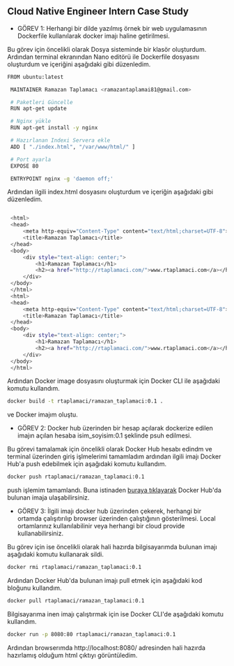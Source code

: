 ## Cloud Native Engineer Intern Case Study
* GÖREV 1: Herhangi bir dilde yazılmış örnek bir web uygulamasının Dockerfile kullanılarak docker imajı
haline getirilmesi.

Bu görev için öncelikli olarak Dosya sisteminde bir klasör oluşturdum. Ardından terminal ekranından Nano editörü ile Dockerfile dosyasını oluşturdum ve içeriğini aşağıdaki gibi düzenledim.

```bash
FROM ubuntu:latest

 MAINTAINER Ramazan Taplamacı <ramazantaplamai81@gmail.com>

 # Paketleri Güncelle
 RUN apt-get update

 # Nginx yükle
 RUN apt-get install -y nginx

 # Hazırlanan Indexi Servera ekle  
 ADD [ "./index.html", "/var/www/html/" ]

 # Port ayarla
 EXPOSE 80

 ENTRYPOINT nginx -g 'daemon off;'
```
Ardından ilgili index.html dosyasını oluşturdum ve içeriğin aşağıdaki gibi düzenledim.

```bash

 <html>
 <head>
     <meta http-equiv="Content-Type" content="text/html;charset=UTF-8">
     <title>Ramazan Taplamacı</title>
 </head>
 <body>
     <div style="text-align: center;"> 
         <h1>Ramazan Taplamacı</h1>
         <h2><a href="http://rtaplamaci.com/">www.rtaplamaci.com</a></h2>
     </div>
 </body>
 </html>
 <html>
 <head>
     <meta http-equiv="Content-Type" content="text/html;charset=UTF-8">
     <title>Ramazan Taplamacı</title>
 </head>
 <body>
     <div style="text-align: center;"> 
         <h1>Ramazan Taplamacı</h1>
         <h2><a href="http://rtaplamaci.com/">www.rtaplamaci.com</a></h2>
     </div>
 </body>
 </html>
```
Ardından Docker image dosyasını oluşturmak için Docker CLI ile aşağıdaki komutu kullandım.

```bash
docker build -t rtaplamaci/ramazan_taplamaci:0.1 .
```
ve Docker imajım oluştu.

* GÖREV 2: Docker hub üzerinden bir hesap açılarak dockerize edilen imajın açılan hesaba
isim_soyisim:0.1 şeklinde psuh edilmesi.

Bu görevi tamalamak için öncelikli olarak Docker Hub hesabı edindm ve terminal üzerinden giriş işlmelerimi tamamladım ardından ilgili imajı Docker Hub'a push edebilmek için aşağıdaki komutu kullandım.

```bash
docker push rtaplamaci/ramazan_taplamaci:0.1
```
push işlemim tamamlandı. Buna istinaden [buraya tıklayarak](https://cloud.docker.com/repository/docker/rtaplamaci/ramazan_taplamaci) Docker Hub'da bulunan imaja ulaşabilirsiniz. 


* GÖREV 3: İlgili imajı docker hub üzerinden çekerek, herhangi bir ortamda çalışıtırılıp browser üzerinden
çalıştığının gösterilmesi. Local ortamlarınız kullanılabilinir veya herhangi bir cloud provide
kullanabilirsiniz.

Bu görev için ise öncelikli olarak hali hazırda bilgisayarımda bulunan imajı aşağıdaki komutu kullanarak sildi.

```bash
docker rmi rtaplamaci/ramazan_taplamaci:0.1
```
Ardından Docker Hub'da bulunan imajı pull etmek için aşağıdaki kod bloğunu kullandım.
```bash
docker pull rtaplamaci/ramazan_taplamaci:0.1
```
Bilgisayarıma inen imajı çalıştırmak için ise Docker CLI'de aşağıdaki komutu kullandım.
```bash
docker run -p 8080:80 rtaplamaci/ramazan_taplamaci:0.1
```
Ardından browserımda http://localhost:8080/ adresinden hali hazırda hazırlamış olduğum html çıktıyı görüntüledim.


